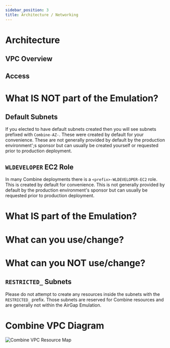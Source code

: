 ```yaml
---
sidebar_position: 3
title: Architecture / Networking
---
```


# Architecture

## VPC Overview

## Access

# What IS NOT part of the Emulation?

## Default Subnets

If you elected to have default subnets created then you will see subnets prefixed with `Combine-AZ-`. These were created by default for your convenience. These are not generally provided by default by the production environment';s sponsor but can usually be created yourself or requested prior to production deployment.

## `WLDEVELOPER` EC2 Role

In many Combine deployments there is a `<prefix>-WLDEVELOPER-EC2` role. This is created by default for convenience. This is not generally provided by default by the production environment's sponsor but can usually be requested prior to production deployment.

# What IS part of the Emulation?

# What can you use/change?

# What can you NOT use/change?

## `RESTRICTED_` Subnets

Please do not attempt to create any resources inside the subnets with the `RESTRICTED_` prefix. Those subnets are reserved for Combine resources and are generally not within the AirGap Emulation.

# Combine VPC Diagram

![Combine VPC Resource Map](/aws/vpc-resource-map.png)
